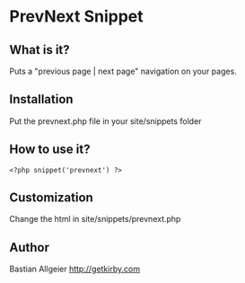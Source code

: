 # PrevNext Snippet

## What is it?

Puts a "previous page | next page" navigation on your pages. 

## Installation 

Put the prevnext.php file in your site/snippets folder

## How to use it?

    <?php snippet('prevnext') ?>
	    
## Customization

Change the html in site/snippets/prevnext.php

## Author
Bastian Allgeier
<http://getkirby.com>